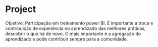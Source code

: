 # Project
Objetivo: Participação em treinamento power BI. É importante a troca e contribuição de experiência no aprendizado das melhores práticas, descobrir o que há de novo.
O mais importante é a agregação do aprendizado e pode contribuir sempre para a comunidade.
